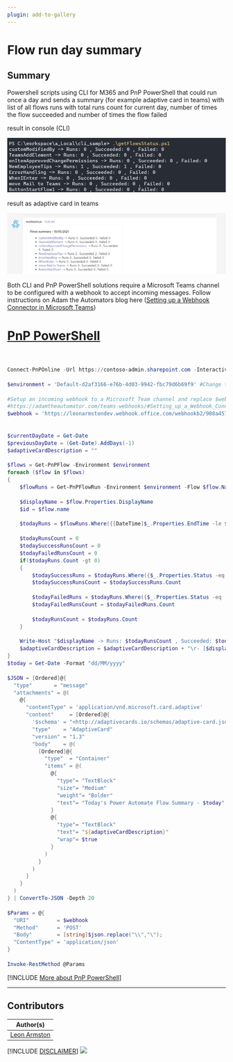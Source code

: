 ```yaml
---
plugin: add-to-gallery
---
```


# Flow run day summary

## Summary

Powershell scripts using CLI for M365 and PnP PowerShell that could run once a day and sends a summary (for example adaptive card in teams) with list of all flows runs with total runs count for current day, number of times the flow succeeded and number of times the flow failed

result in console (CLI)

![run in console](assets/example2.png)

result as adaptive card in teams

![adaptive card in teams](assets/example.png)

Both CLI and PnP PowerShell solutions require a Microsoft Teams channel to be configured with a webhook to accept incoming messages. Follow instructions on Adam the Automators blog here ([Setting up a Webhook Connector in Microsoft Teams](https://adamtheautomator.com/teams-webhooks/#Setting_up_a_Webhook_Connector_in_Microsoft_Teams))
 

# [PnP PowerShell](#tab/pnpps)

```powershell


Connect-PnPOnline -Url https://contoso-admin.sharepoint.com -Interactive

$environment = 'Default-d2af3166-e76b-4d03-9942-fbc79d6b69f9' #Change to your Power Automate environment

#Setup an incoming webhook to a Microsoft Team channel and replace $webhook variable
#https://adamtheautomator.com/teams-webhooks/#Setting_up_a_Webhook_Connector_in_Microsoft_Teams
$webhook = 'https://leonarmstondev.webhook.office.com/webhookb2/908a4576-7946-405d-b373-0ff49b7244e1@d2af3166-e76b-4d03-9942-fbc79d6b69f9/IncomingWebhook/27f804496eb749158838186717fef3c0/08a5b26d-e908-49af-b8c6-e84d06beda87'


$currentDayDate = Get-Date
$previousDayDate = (Get-Date).AddDays(-1)
$adaptiveCardDescription = ""

$flows = Get-PnPFlow -Environment $environment
foreach ($flow in $flows) 
{
    $flowRuns = Get-PnPFlowRun -Environment $environment -Flow $flow.Name

    $displayName = $flow.Properties.DisplayName
    $id = $flow.name

    $todayRuns = $flowRuns.Where({[DateTime]$_.Properties.EndTime -le $currentDayDate -and [DateTime]$_.Properties.EndTime -gt $previousDayDate})
    
    $todayRunsCount = 0
    $todaySuccessRunsCount = 0
    $todayFailedRunsCount = 0
    if($todayRuns.Count -gt 0)
    {
        $todaySuccessRuns = $todayRuns.Where({$_.Properties.Status -eq 'Succeeded'})
        $todaySuccessRunsCount = $todaySuccessRuns.Count

        $todayFailedRuns = $todayRuns.Where({$_.Properties.Status -eq 'Failed'})
        $todayFailedRunsCount = $todayFailedRuns.Count

        $todayRunsCount = $todayRuns.Count
    }

    Write-Host "$displayName -> Runs: $todayRunsCount , Succeeded: $todaySuccessRunsCount , Failed: $todayFailedRunsCount"
    $adaptiveCardDescription = $adaptiveCardDescription + "\r- [$displayName](https://us.flow.microsoft.com/manage/environments/$environment/flows/$id/details) -> Runs: $todayRunsCount , Succeeded: $todaySuccessRunsCount , Failed: $todayFailedRunsCount"
}
$today = Get-Date -Format "dd/MM/yyyy"

$JSON = [Ordered]@{
  "type"       = "message"
  "attachments" = @(
    @{
      "contentType" = 'application/vnd.microsoft.card.adaptive'
      "content"     = [Ordered]@{
        '$schema' = "<http://adaptivecards.io/schemas/adaptive-card.json>"
        "type"    = "AdaptiveCard"
        "version" = "1.3"
        "body"    = @(
          [Ordered]@{
            "type"  = "Container"
            "items" = @(
              @{
			    "type"= "TextBlock"
			    "size"= "Medium"
			    "weight"= "Bolder"
			    "text"= "Today's Power Automate Flow Summary - $today"
              }
              @{
			    "type"= "TextBlock"
			    "text"= "${adaptiveCardDescription}"
			    "wrap"= $true
              }
            )
          }
        )
      }
    }
  )
} | ConvertTo-JSON -Depth 20

$Params = @{
  "URI"         = $webhook
  "Method"      = 'POST'
  "Body"        = [string]$json.replace("\\","\");
  "ContentType" = 'application/json'
}

Invoke-RestMethod @Params
```
[!INCLUDE [More about PnP PowerShell](../../docfx/includes/MORE-PNPPS.md)]

***

## Contributors

| Author(s) |
|-----------|
| [Leon Armston](https://github.com/LeonArmston)|


[!INCLUDE [DISCLAIMER](../../docfx/includes/DISCLAIMER.md)]
<img src="https://pnptelemetry.azurewebsites.net/script-samples/scripts/flow-search-flows-for-connection" aria-hidden="true" />
